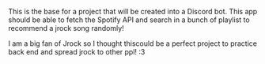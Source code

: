 This is the base for a project that will be created into a Discord bot.
This app should be able to fetch the Spotify API and search in a bunch of playlist to recommend a jrock song randomly!

I am a big fan of Jrock so I thought thiscould be a perfect project to practice back end and spread jrock to other ppl! :3